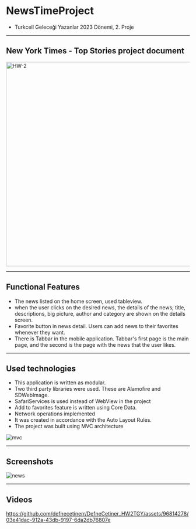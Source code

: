 
# NewsTimeProject
* Turkcell Geleceği Yazanlar 2023 Dönemi, 2. Proje
----------------------------------------------------------------------------------
## New York Times - Top Stories project document

<img width="558" alt="HW-2" src="https://github.com/defnecetinerr/DefneCetiner_HW2TGY/assets/96814278/cac61e8f-d6b0-4259-8369-03ce0ebf3540">

----------------------------------------------------------------------------------
## Functional Features
* The news listed on the home screen, used tableview.
* when the user clicks on the desired news, the details of the news; title, descriptions, big picture, author and category are shown on the details screen.
* Favorite button in news detail. Users can add news to their favorites whenever they want.
* There is Tabbar in the mobile application. Tabbar's first page is the main page, and the second is the page with the news that the user likes.

----------------------------------------------------------------------------------
## Used technologies
* This application is written as modular.
* Two third party libraries were used. These are Alamofire and SDWebImage.
* SafariServices is used instead of WebView in the project
* Add to favorites feature is written using Core Data.
* Network operations implemented
* It was created in accordance with the Auto Layout Rules.
* The project was built using MVC architecture <br>


![mvc](https://github.com/defnecetinerr/DefneCetiner_HW2TGY/assets/96814278/a85a81b3-1306-41ea-9e67-d332616b0759)

----------------------------------------------------------------------------------
## Screenshots 
![news](https://github.com/defnecetinerr/DefneCetiner_HW2TGY/assets/96814278/5ec57acc-8354-40c5-a036-5b0cbfce9f07)

----------------------------------------------------------------------------------
## Videos


https://github.com/defnecetinerr/DefneCetiner_HW2TGY/assets/96814278/03e41dac-912a-43db-9197-6da2db76807e









